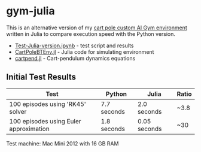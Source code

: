 # gym-julia

This is an alternative version of my [cart pole custom AI Gym environment](https://github.com/billtubbs/gym-CartPole-bt-v0) written in Julia to compare execution speed with the Python version.

- [Test-Julia-version.ipynb](Test-Julia-version.ipynb) - test script and results
- [CartPoleBTEnv.jl](CartPoleBTEnv.jl) - Julia code for simulating environment
- [cartpend.jl](cartpend.jl) - Cart-pendulum dynamics equations

## Initial Test Results

| Test                                   | Python      | Julia        | Ratio        |
|----------------------------------------|-------------|--------------|--------------|
| 100 episodes using 'RK45' solver       | 7.7 seconds | 2.0 seconds  |         ~3.8 |
| 100 episodes using Euler approximation | 1.8 seconds | 0.05 seconds |          ~30 |

Test machine: Mac Mini 2012 with 16 GB RAM
